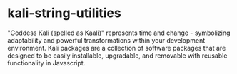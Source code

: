 # kali-string-utilities
"Goddess Kali (spelled as Kaali)" represents time and change - symbolizing adaptability and powerful transformations within your development environment. Kali packages are a collection of software packages that are designed to be easily installable, upgradable, and removable with reusable functionality in Javascript.
